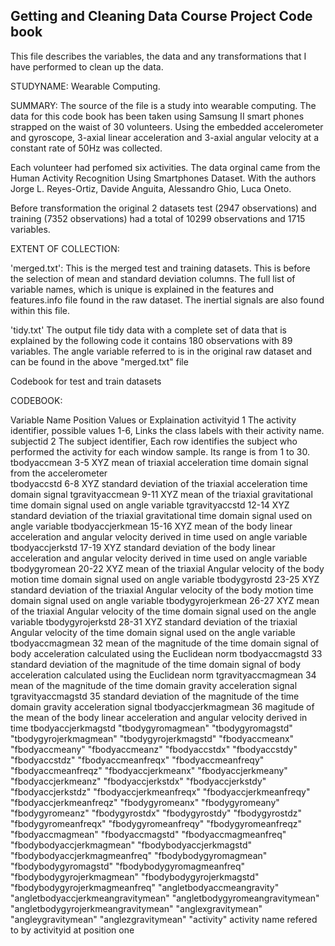 

## Getting and Cleaning Data Course Project Code book

This file describes the variables, the data and any transformations that I have performed to clean up the data.

STUDYNAME: Wearable Computing.

SUMMARY: The source of the file is a study into wearable computing. The data for this code book has been taken using 
Samsung II smart phones strapped on the waist of 30 volunteers. Using the embedded accelerometer and gyroscope, 
3-axial linear acceleration and 3-axial angular velocity at a constant rate of 50Hz was collected.

Each volunteer had perfomed six activities. The data orginal came from the Human Activity Recognition Using 
Smartphones Dataset. With the authors Jorge L. Reyes-Ortiz, Davide Anguita, Alessandro Ghio, Luca Oneto.

Before transformation the original 2 datasets test (2947 observations) and training (7352 observations) had 
a total of 10299 observations and 1715 variables.

EXTENT OF COLLECTION: 

'merged.txt': This is the merged test and training datasets. This is before the selection of mean
			  and standard deviation columns. The full list of variable names, which is unique is
			  explained in the features and features.info file found in the raw dataset. The 
			  inertial signals are also found within this file. 

'tidy.txt' The output file tidy data with a complete set of data that is explained by the following 
		   code it contains 180 observations with 89 variables. The angle variable referred to is in
		   the original raw dataset and can be found in the above "merged.txt" file 
  
Codebook for test and train datasets 

CODEBOOK:

Variable Name				Position		Values or Explaination
activityid 					1				The activity identifier, possible values 1-6, Links the class labels with their activity name.
subjectid					2				The subject identifier, Each row identifies the subject who performed the activity for each window sample. Its range is from 1 to 30. 
tbodyaccmean				3-5 		    XYZ mean of triaxial acceleration time domain signal from the accelerometer				
tbodyaccstd					6-8				XYZ standard deviation of the triaxial acceleration time domain signal 
tgravityaccmean				9-11		    XYZ mean of the triaxial gravitational time domain signal used on angle variable
tgravityaccstd				12-14			XYZ standard deviation of the triaxial gravitational time domain signal used on angle variable
tbodyaccjerkmean			15-16			XYZ mean of the body linear acceleration and angular velocity derived in time used on angle variable
tbodyaccjerkstd				17-19			XYZ standard deviation of the body linear acceleration and angular velocity derived in time  used on angle variable
tbodygyromean				20-22			XYZ mean of the triaxial Angular velocity of the body motion time domain signal used on angle variable
tbodygyrostd				23-25			XYZ standard deviation of the triaxial Angular velocity of the body motion time domain signal used on angle variable
tbodygyrojerkmean			26-27			XYZ mean of the triaxial Angular velocity of the time domain signal used on the angle variable
tbodygyrojerkstd			28-31			XYZ standard deviation of the triaxial Angular velocity of the time domain signal used on the angle variable
tbodyaccmagmean				32				mean of the magnitude of the time domain signal of body acceleration calculated using the Euclidean norm
tbodyaccmagstd				33				standard deviation of the magnitude of the time domain signal of body acceleration calculated using the Euclidean norm
tgravityaccmagmean			34				mean of the magnitude of the time domain gravity acceleration signal
tgravityaccmagstd			35				standard deviation of the magnitude of the time domain gravity acceleration signal
tbodyaccjerkmagmean			36				magitude of the mean of the body linear acceleration and angular velocity derived in time
tbodyaccjerkmagstd
"tbodygyromagmean"
"tbodygyromagstd"
"tbodygyrojerkmagmean"
"tbodygyrojerkmagstd"
"fbodyaccmeanx"
"fbodyaccmeany"
"fbodyaccmeanz"
"fbodyaccstdx"
"fbodyaccstdy"
"fbodyaccstdz"
"fbodyaccmeanfreqx"
"fbodyaccmeanfreqy"
"fbodyaccmeanfreqz"
"fbodyaccjerkmeanx"
"fbodyaccjerkmeany"
"fbodyaccjerkmeanz"
"fbodyaccjerkstdx"
"fbodyaccjerkstdy"
"fbodyaccjerkstdz"
"fbodyaccjerkmeanfreqx"
"fbodyaccjerkmeanfreqy"
"fbodyaccjerkmeanfreqz"
"fbodygyromeanx"
"fbodygyromeany"
"fbodygyromeanz"
"fbodygyrostdx"
"fbodygyrostdy"
"fbodygyrostdz"
"fbodygyromeanfreqx"
"fbodygyromeanfreqy"
"fbodygyromeanfreqz"
"fbodyaccmagmean"
"fbodyaccmagstd"
"fbodyaccmagmeanfreq"
"fbodybodyaccjerkmagmean"
"fbodybodyaccjerkmagstd"
"fbodybodyaccjerkmagmeanfreq"
"fbodybodygyromagmean"
"fbodybodygyromagstd"
"fbodybodygyromagmeanfreq"
"fbodybodygyrojerkmagmean"
"fbodybodygyrojerkmagstd"
"fbodybodygyrojerkmagmeanfreq"
"angletbodyaccmeangravity"
"angletbodyaccjerkmeangravitymean"
"angletbodygyromeangravitymean"
"angletbodygyrojerkmeangravitymean"
"anglexgravitymean"
"angleygravitymean"
"anglezgravitymean"
"activity"					activity name refered to by activityid at position one		

